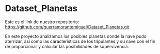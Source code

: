 # Dataset_Planetas

Este es el link de nuestro repositorio: https://github.com/guerramorantemiguel/Dataset_Planetas.git

En este proyecto analizamos los posibles planetas donde la nave pudo aterrizar, así como las características de los tripulantes y su nave con el fin de proporcionar y calcular las posibilidades de supervivencia.
